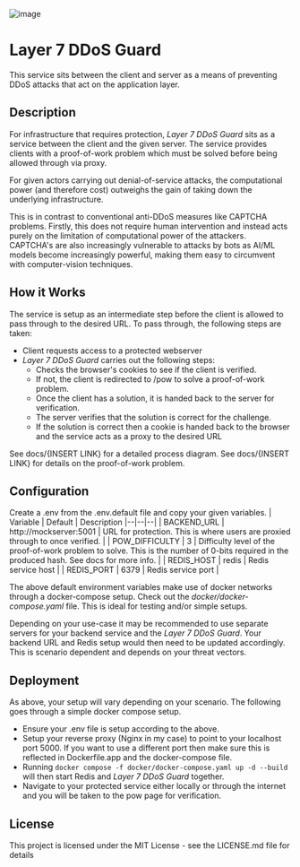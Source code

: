 ![image](https://github.com/user-attachments/assets/672e885d-ffce-419a-984b-4bbdbfdb7e58)


# Layer 7 DDoS Guard

This service sits between the client and server as a means of preventing DDoS attacks that act on the application layer.

## Description

For infrastructure that requires protection, _Layer 7 DDoS Guard_ sits as a service between the client and the given server. The service provides clients with a proof-of-work problem which must be solved before being allowed through via proxy.

For given actors carrying out denial-of-service attacks, the computational power (and therefore cost) outweighs the gain of taking down the underlying infrastructure.

This is in contrast to conventional anti-DDoS measures like CAPTCHA problems. Firstly, this does not require human intervention and instead acts purely on the limitation of computational power of the attackers. CAPTCHA's are also increasingly vulnerable to attacks by bots as AI/ML models become increasingly powerful, making them easy to circumvent with computer-vision techniques.

## How it Works
The service is setup as an intermediate step before the client is allowed to pass through to the desired URL. To pass through, the following steps are taken:

 - Client requests access to a protected webserver
 - *Layer 7 DDoS Guard* carries out the following steps:
	 - Checks the browser's cookies to see if the client is verified.
	 - If not, the client is redirected to /pow to solve a proof-of-work problem.
	 - Once the client has a solution, it is handed back to the server for verification.
	 - The server verifies that the solution is correct for the challenge.
	 - If the solution is correct then a cookie is handed back to the browser and the service acts as a proxy to the desired URL

See docs/{INSERT LINK} for a detailed process diagram.
See docs/{INSERT LINK} for details on the proof-of-work problem.

## Configuration

Create a .env from the .env.default file and copy your given variables.
| Variable | Default | Description
|--|--|--|
| BACKEND_URL | http://mockserver:5001 | URL for protection. This is where users are proxied through to once verified. |
| POW_DIFFICULTY | 3 | Difficulty level of the proof-of-work problem to solve. This is the number of 0-bits required in the produced hash. See docs for more info. |
| REDIS_HOST | redis | Redis service host |
| REDIS_PORT | 6379 | Redis service port |

The above default environment variables make use of docker networks through a docker-compose setup. Check out the *docker/docker-compose.yaml* file. This is ideal for testing and/or simple setups.

Depending on your use-case it may be recommended to use separate servers for your backend service and the *Layer 7 DDoS Guard*. Your backend URL and Redis setup would then need to be updated accordingly. This is scenario dependent and depends on your threat vectors.

## Deployment
As above, your setup will vary depending on your scenario. The following goes through a simple docker compose setup.

 - Ensure your .env file is setup according to the above.
 - Setup your reverse proxy (Nginx in my case) to point to your localhost port 5000. If you want to use a different port then make sure this is reflected in Dockerfile.app and the docker-compose file.
 - Running `docker compose -f docker/docker-compose.yaml up -d --build` will then start Redis and *Layer 7 DDoS Guard* together.
 - Navigate to your protected service either locally or through the internet and you will be taken to the pow page for verification.

## License

This project is licensed under the MIT License - see the LICENSE.md file for details
